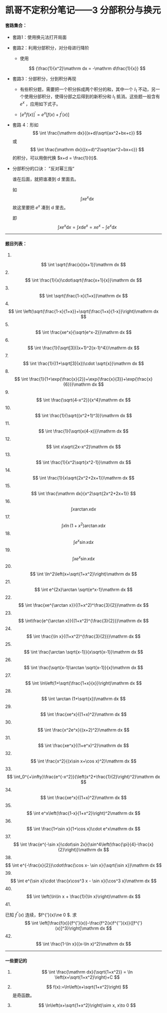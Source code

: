 # 凯哥不定积分笔记——3 分部积分与换元

#### 套路集合：

* 套路1：使用换元法打开局面

* 套路2：利用分部积分，对分母进行降阶

  * 使用

  $$
  {\frac{1}{x^2}\mathrm dx = -\mathrm d\frac{1}{x}}
  $$

* 套路3：分部积分，分到积分再现

  * 有些积分题，需要把一个积分拆成两个积分的和，其中一个 $I_1$ 不动，另一个使用分部积分，使得分部之后得到的新积分和 $I_1$ 抵消。这些题一般含有 $e^x$ ，应用如下式子。

  * $\left[e^xf(x)\right]^{'} = e^x\left[f(x)+f^{'}(x)\right]$

* 套路 4：形如 
  $$
  \int \frac{\mathrm dx}{(x+d)\sqrt{ax^2+bx+c}}
  $$
  或
  $$
  \int \frac{\mathrm dx}{(x+d)^2\sqrt{ax^2+bx+c}}
  $$
  的积分，可以用倒代换 $x+d = \frac{1}{t}$.

* 分部积分的口诀： ”反对幂三指“ 

  谁在后面，就把谁凑到 $\mathrm d$ 里面去。

  如
  $$
  \int xe^x\mathrm dx
  $$
  故这里要把 $e^x$ 凑到  $\mathrm d$ 里去。

  即
  $$
  \int xe^x\mathrm dx = \int x\mathrm de^x = xe^x-\int e^x \mathrm dx
  $$
  

----

#### 题目列表：

1.
$$
\int \sqrt{\frac{x}{x+1}}\mathrm dx
$$
2.
$$
\int \frac{1}{x}\cdot\sqrt{\frac{x+1}{x}}\mathrm dx
$$
3.
$$
\int \sqrt{\frac{1-x}{1+x}}\mathrm dx
$$
4.
$$
\int \left(\sqrt{\frac{1-x}{1+x}}+\sqrt{\frac{1+x}{1-x}}\right)\mathrm dx
$$
5.
$$
\int \frac{xe^x}{\sqrt{e^x-2}}\mathrm dx
$$
6.
$$
\int \frac{1}{\sqrt[3]{(x+1)^2(x-1)^4}}\mathrm dx
$$
7.
$$
\int \frac{1}{(1+\sqrt[3]{x})\cdot \sqrt{x}}\mathrm dx
$$
8.
$$
\int \frac{1}{1+\exp{\frac{x}{2}}+\exp{\frac{x}{3}}+\exp{\frac{x}{6}}}\mathrm dx
$$
9.
$$
\int \frac{\sqrt{4-x^2}}{x^4}\mathrm dx
$$
10.
$$
\int \frac{1}{\sqrt{(x^2+1)^3}}\mathrm dx
$$
11.
$$
\int \frac{1}{\sqrt{x(4-x)}}\mathrm dx
$$
12.
$$
\int x\sqrt{2x-x^2}\mathrm dx
$$
13.
$$
\int \frac{1}{x^2\sqrt{x^2-1}}\mathrm dx
$$
14.
$$
\int \frac{1}{x\sqrt{2x^2+2x+1}}\mathrm dx
$$
15.
$$
\int \frac{\mathrm dx}{x^2\sqrt{2x^2+2x+1}}
$$
16.
$$
\int x\arctan x \mathrm dx
$$
17.
$$
\int x\ln(1+x^2)\arctan x \mathrm dx
$$
18.
$$
\int e^x\sin x\mathrm dx
$$
19.
$$
\int xe^x\sin x\mathrm dx
$$
20.
$$
\int \ln^2\left(x+\sqrt{1+x^2}\right)\mathrm dx
$$
21.
$$
\int e^{2x}\arctan \sqrt{e^x-1}\mathrm dx
$$
22.
$$
\int \frac{xe^{\arctan x}}{(1+x^2)^\frac{3}{2}}\mathrm dx
$$
23.
$$
\int\frac{e^{\arctan x}}{(1+x^2)^{\frac{3}{2}}}\mathrm dx
$$
24.
$$
\int \frac{\ln x}{(1+x^2)^{\frac{3}{2}}}\mathrm dx
$$
25.
$$
\int \frac{\arctan \sqrt{x-1}}{x\sqrt{x-1}}\mathrm dx
$$
26.
$$
\int \frac{\sqrt{x-1}\arctan \sqrt{x-1}}{x}\mathrm dx
$$
27.
$$
\int \ln\left(1+\sqrt{\frac{1+x}{x}}\right)\mathrm dx
$$
28.
$$
\int \arctan (1+\sqrt{x})\mathrm dx
$$
29.
$$
\int \frac{xe^x}{(1+x)^2}\mathrm dx
$$
30.
$$
\int \frac{x^2e^x}{(x+2)^2}\mathrm dx
$$
31.
$$
\int \frac{xe^x}{(1+e^x)^2}\mathrm dx
$$
32.
$$
\int \frac{x^2}{(x\sin x+\cos x)^2}\mathrm dx
$$
33.
$$
\int_0^{+\infty}\frac{e^{-x^2}}{\left(x^2+\frac{1}{2}\right)^2}\mathrm dx
$$
34.
$$
\int \frac{xe^x}{(1+x)^2}\mathrm dx
$$
35.
$$
\int e^x\left(\frac{1-x}{1+x^2}\right)^2\mathrm dx
$$
36.
$$
\int \frac{1+\sin x}{1+\cos x}\cdot e^x\mathrm dx
$$
37.
$$
\int \frac{e^{-\sin x}\cdot\sin 2x}{\sin^4\left(\frac{\pi}{4}-\frac{x}{2}\right)}\mathrm dx
$$
38.
$$
\int e^{-\frac{x}{2}}\cdot\frac{\cos x- \sin x}{\sqrt{\sin x}}\mathrm dx
$$
39.
$$
\int e^{\sin x}\cdot \frac{x\cos^3 x - \sin x}{\cos^3 x}\mathrm dx
$$
40.
$$
\int \left(\ln\ln x + \frac{1}{\ln x}\right)\mathrm dx
$$
41.

已知 $f^{''}(x)$ 连续，$f^{'}(x)\ne 0 $. 求 
$$
\int \left[\frac{f(x)}{f^{'}(x)}-\frac{f^2(x)f^{''}(x)}{[f^{'}(x)]^3}\right]\mathrm dx
$$
42.
$$
\int \frac{1-\ln x}{(x-\ln x)^2}\mathrm dx
$$

----

#### 一些要记的

1. 
   $$
   \int \frac{\mathrm dx}{\sqrt{1+x^2}} = \ln \left(x+\sqrt{1+x^2}\right)+C
   $$

2. 
   $$
   f(x):=\ln\left(x+\sqrt{1+x^2}\right)
   $$
   是奇函数。

3. 
   $$
   \ln\left(x+\sqrt{1+x^2}\right)\sim x, x\to 0
   $$